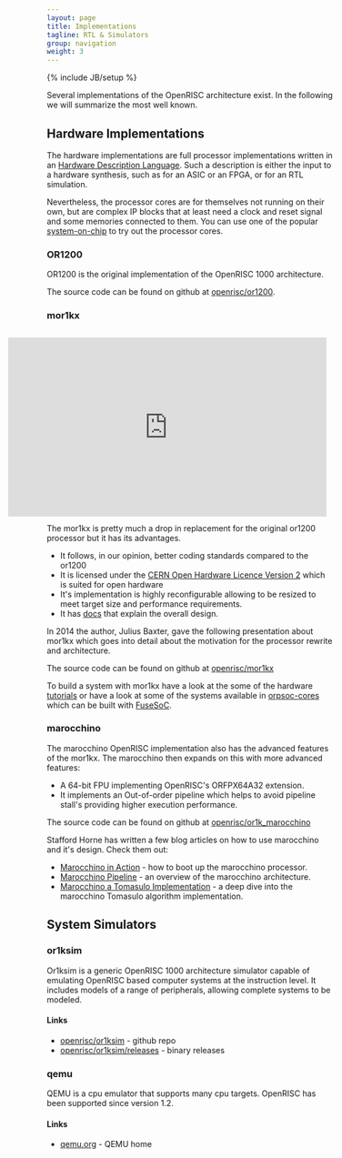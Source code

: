 ```yaml
---
layout: page
title: Implementations
tagline: RTL & Simulators
group: navigation
weight: 3
---
```

{% include JB/setup %}

Several implementations of the OpenRISC architecture exist. In the
following we will summarize the most well known.

## Hardware Implementations

The hardware implementations are full processor implementations
written in an [Hardware Description
Language](http://en.wikipedia.org/wiki/Hardware_description_language). Such
a description is either the input to a hardware synthesis, such as for
an ASIC or an FPGA, or for an RTL simulation.

Nevertheless, the processor cores are for themselves not running on
their own, but are complex IP blocks that at least need a clock and
reset signal and some memories connected to them. You can use one of
the popular [system-on-chip]({{BASE_PATH}}/soc.html) to try out the
processor cores.

### <a id="OR1200" /> OR1200

OR1200 is the original implementation of the OpenRISC 1000 architecture.

The source code can be found on github at
[openrisc/or1200](https://github.com/openrisc/or1200).

### <a id="mor1kx" /> mor1kx

<div style="float: right; margin: 12px;">
  <iframe width="560" height="315" src="https://www.youtube.com/embed/uYRWFN-ii68" frameborder="0" allowfullscreen></iframe>
</div>

The mor1kx is pretty much a drop in replacement for the original or1200 processor
but it has its advantages.

 - It follows, in our opinion, better coding standards compared to the or1200
 - It is licensed under the [CERN Open Hardware Licence Version 2](https://ohwr.org/project/cernohl/wikis/Documents/CERN-OHL-version-2)
   which is suited for open hardware
 - It's implementation is highly reconfigurable allowing to be resized to meet
   target size and performance requirements.
 - It has
   [docs](https://github.com/openrisc/mor1kx/blob/master/doc/mor1kx.asciidoc)
   that explain the overall design.

In 2014 the author, Julius Baxter, gave the following presentation about mor1kx
which goes into detail about the motivation for the processor rewrite and
architecture.

The source code can be found on github at
[openrisc/mor1kx](https://github.com/openrisc/mor1kx)

To build a system with mor1kx have a look at the some of the hardware
[tutorials]({{BASE_PATH}}/tutorials/) or have a look at some of the
systems available in [orpsoc-cores](https://github.com/openrisc/orpsoc-cores)
which can be built with [FuseSoC]({{BASE_PATH}}/soc.html#fusesoc).

### <a id="marocchino" /> marocchino

The marocchino OpenRISC implementation also has the advanced features of
the mor1kx.  The marocchino then expands on this with more advanced features:

 - A 64-bit FPU implementing OpenRISC's ORFPX64A32 extension.
 - It implements an Out-of-order pipeline which helps to avoid pipeline stall's
   providing higher execution performance.

The source code can be found on github at
[openrisc/or1k_marocchino](https://github.com/openrisc/or1k_marocchino)

Stafford Horne has written a few blog articles on how to use marocchino and it's
design.  Check them out:

 - [Marocchino in Action](http://stffrdhrn.github.io/hardware/embedded/openrisc/2019/06/11/or1k_marocchino.html) -
   how to boot up the marocchino processor.
 - [Marocchino Pipeline](http://stffrdhrn.github.io/hardware/embedded/openrisc/2019/07/18/or1k_marocchino_instruction_pipeline.html) -
   an overview of the marocchino architecture.
 - [Marocchino a Tomasulo Implementation](http://stffrdhrn.github.io/hardware/embedded/openrisc/2019/10/21/or1k_marocchino_tomasulo.html) -
   a deep dive into the marocchino Tomasulo algorithm implementation.

## System Simulators

### <a id="or1ksim" /> or1ksim

Or1ksim is a generic OpenRISC 1000 architecture simulator capable of emulating OpenRISC
based computer systems at the instruction level. It includes models of a range of
peripherals, allowing complete systems to be modeled.

#### Links
   * [openrisc/or1ksim](https://github.com/openrisc/or1ksim) - github repo
   * [openrisc/or1ksim/releases](https://github.com/openrisc/or1ksim/releases) - binary releases

### <a id="qemu" /> qemu

QEMU is a cpu emulator that supports many cpu targets.  OpenRISC has been
supported since version 1.2.

#### Links
   * [qemu.org](http://wiki.qemu.org/Main_Page) - QEMU home

